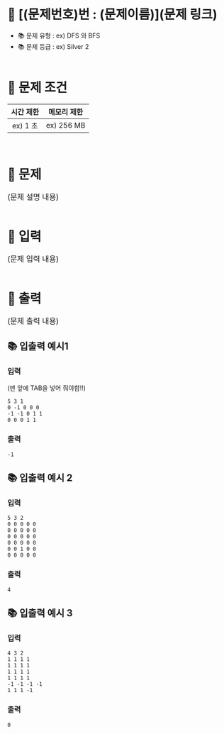 # 📌 [(문제번호)번 : (문제이름)](문제 링크)
- 📚 문제 유형 : ex) DFS 와 BFS
- 📚 문제 등급 : ex) Silver 2
  <br/><br/>

# 📌 문제 조건

|시간 제한|메모리 제한|
|:------:|:---:|
|ex) 1 초|ex) 256 MB|
<br/>

# 📌 문제
<div style="font-size: 17px">
(문제 설명 내용)
</div>
<br/>

# 📌 입력
<div style="font-size: 17px">
(문제 입력 내용)
</div>
<br/>

# 📌 출력
<div style="font-size: 17px">
(문제 출력 내용)
</div>

## 📚 입출력 예시1
### 입력 
(맨 앞에 TAB을 넣어 줘야함!!)

    5 3 1
    0 -1 0 0 0
    -1 -1 0 1 1
    0 0 0 1 1

### 출력
    -1

## 📚 입출력 예시 2

### 입력
    5 3 2
    0 0 0 0 0
    0 0 0 0 0
    0 0 0 0 0
    0 0 0 0 0
    0 0 1 0 0
    0 0 0 0 0

### 출력
    4

## 📚 입출력 예시 3

### 입력
    4 3 2
    1 1 1 1
    1 1 1 1
    1 1 1 1
    1 1 1 1
    -1 -1 -1 -1
    1 1 1 -1

### 출력
    0
